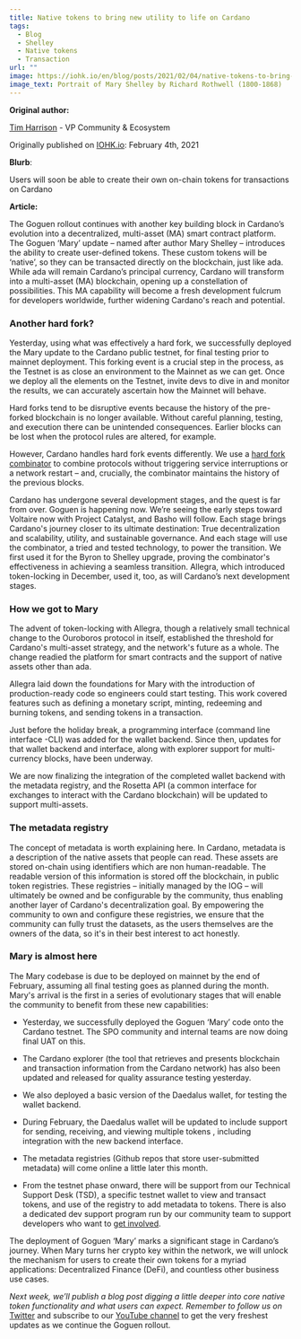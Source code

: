 ```yaml
---
title: Native tokens to bring new utility to life on Cardano
tags:
  - Blog
  - Shelley
  - Native tokens
  - Transaction
url: ""
image: https://iohk.io/en/blog/posts/2021/02/04/native-tokens-to-bring-new-utility-to-life-on-cardano/
image_text: Portrait of Mary Shelley by Richard Rothwell (1800-1868)
---
```


**Original author:**

[Tim Harrison](https://iohk.io/en/blog/authors/tim-harrison/page-1/) - VP Community & Ecosystem

Originally published on [IOHK.io](https://iohk.io/en/blog/posts/2021/02/04/native-tokens-to-bring-new-utility-to-life-on-cardano/): February 4th, 2021

**Blurb**:

Users will soon be able to create their own on-chain tokens for transactions on Cardano

**Article:**

The Goguen rollout continues with another key building block in Cardano’s evolution into a decentralized, multi-asset (MA) smart contract platform. The Goguen ‘Mary’ update – named after author Mary Shelley – introduces the ability to create user-defined tokens. These custom tokens will be ‘native’, so they can be transacted directly on the blockchain, just like ada. While ada will remain Cardano’s principal currency, Cardano will transform into a multi-asset (MA) blockchain, opening up a constellation of possibilities. This MA capability will become a fresh development fulcrum for developers worldwide, further widening Cardano's reach and potential.

### **Another hard fork?**

Yesterday, using what was effectively a hard fork, we successfully deployed the Mary update to the Cardano public testnet, for final testing prior to mainnet deployment. This forking event is a crucial step in the process, as the Testnet is as close an environment to the Mainnet as we can get. Once we deploy all the elements on the Testnet, invite devs to dive in and monitor the results, we can accurately ascertain how the Mainnet will behave.

Hard forks tend to be disruptive events because the history of the pre-forked blockchain is no longer available. Without careful planning, testing, and execution there can be unintended consequences. Earlier blocks can be lost when the protocol rules are altered, for example.

However, Cardano handles hard fork events differently. We use a [hard fork combinator](https://iohk.io/en/blog/posts/2020/05/07/combinator-makes-easy-work-of-shelley-hard-fork/) to combine protocols without triggering service interruptions or a network restart – and, crucially, the combinator maintains the history of the previous blocks.

Cardano has undergone several development stages, and the quest is far from over. Goguen is happening now. We’re seeing the early steps toward Voltaire now with Project Catalyst, and Basho will follow. Each stage brings Cardano's journey closer to its ultimate destination: True decentralization and scalability, utility, and sustainable governance. And each stage will use the combinator, a tried and tested technology, to power the transition. We first used it for the Byron to Shelley upgrade, proving the combinator's effectiveness in achieving a seamless transition. Allegra, which introduced token-locking in December, used it, too, as will Cardano’s next development stages.

### **How we got to Mary**

The advent of token-locking with Allegra, though a relatively small technical change to the Ouroboros protocol in itself, established the threshold for Cardano's multi-asset strategy, and the network's future as a whole. The change readied the platform for smart contracts and the support of native assets other than ada.

Allegra laid down the foundations for Mary with the introduction of production-ready code so engineers could start testing. This work covered features such as defining a monetary script, minting, redeeming and burning tokens, and sending tokens in a transaction.

Just before the holiday break, a programming interface (command line interface -CLI) was added for the wallet backend. Since then, updates for that wallet backend and interface, along with explorer support for multi-currency blocks, have been underway.

We are now finalizing the integration of the completed wallet backend with the metadata registry, and the Rosetta API (a common interface for exchanges to interact with the Cardano blockchain) will be updated to support multi-assets.

### **The metadata registry**

The concept of metadata is worth explaining here. In Cardano, metadata is a description of the native assets that people can read. These assets are stored on-chain using identifiers which are non human-readable. The readable version of this information is stored off the blockchain, in public token registries. These registries – initially managed by the IOG – will ultimately be owned and be configurable by the community, thus enabling another layer of Cardano's decentralization goal. By empowering the community to own and configure these registries, we ensure that the community can fully trust the datasets, as the users themselves are the owners of the data, so it's in their best interest to act honestly.

### **Mary is almost here**

The Mary codebase is due to be deployed on mainnet by the end of February, assuming all final testing goes as planned during the month. Mary's arrival is the first in a series of evolutionary stages that will enable the community to benefit from these new capabilities:

*   Yesterday, we successfully deployed the Goguen ‘Mary’ code onto the Cardano testnet. The SPO community and internal teams are now doing final UAT on this.
    
*   The Cardano explorer (the tool that retrieves and presents blockchain and transaction information from the Cardano network) has also been updated and released for quality assurance testing yesterday.
    
*   We also deployed a basic version of the Daedalus wallet, for testing the wallet backend.
    
*   During February, the Daedalus wallet will be updated to include support for sending, receiving, and viewing multiple tokens , including integration with the new backend interface.
    
*   The metadata registries (Github repos that store user-submitted metadata) will come online a little later this month.
    
*   From the testnet phase onward, there will be support from our Technical Support Desk (TSD), a specific testnet wallet to view and transact tokens, and use of the registry to add metadata to tokens. There is also a dedicated dev support program run by our community team to support developers who want to [get involved](https://input-output.typeform.com/to/OJsf0XcD).
    

The deployment of Goguen ‘Mary’ marks a significant stage in Cardano’s journey. When Mary turns her crypto key within the network, we will unlock the mechanism for users to create their own tokens for a myriad applications: Decentralized Finance (DeFi), and countless other business use cases.

_Next week, we’ll publish a blog post digging a little deeper into core native token functionality and what users can expect. Remember to follow us on_ [Twitter](https://twitter.com/InputOutputHK) and subscribe to our [YouTube channel](https://www.youtube.com/channel/UCBJ0p9aCW-W82TwNM-z3V2w) to get the very freshest updates as we continue the Goguen rollout.
